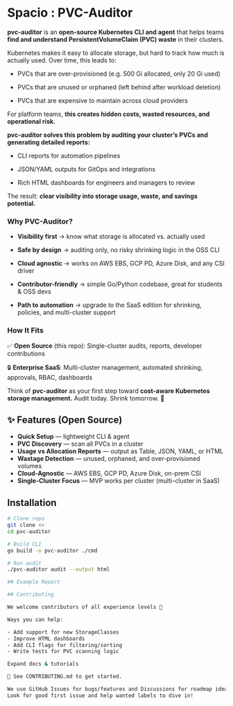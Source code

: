 #  Spacio : PVC-Auditor

**pvc-auditor** is an **open-source Kubernetes CLI and agent** that helps teams **find and understand PersistentVolumeClaim (PVC) waste** in their clusters.

Kubernetes makes it easy to allocate storage, but hard to track how much is actually used. Over time, this leads to:

- PVCs that are over-provisioned (e.g. 500 Gi allocated, only 20 Gi used)

- PVCs that are unused or orphaned (left behind after workload deletion)

- PVCs that are expensive to maintain across cloud providers

For platform teams, **this creates hidden costs, wasted resources, and operational risk.**

**pvc-auditor solves this problem by auditing your cluster’s PVCs and generating detailed reports:**

- CLI reports for automation pipelines

- JSON/YAML outputs for GitOps and integrations

- Rich HTML dashboards for engineers and managers to review

The result: **clear visibility into storage usage, waste, and savings potential.**

### Why PVC-Auditor?

- **Visibility first** → know what storage is allocated vs. actually used

- **Safe by design**  → auditing only, no risky shrinking logic in the OSS CLI

- **Cloud agnostic** → works on AWS EBS, GCP PD, Azure Disk, and any CSI driver

- **Contributor-friendly** → simple Go/Python codebase, great for students & OSS devs

- **Path to automation** → upgrade to the SaaS edition for shrinking, policies, and multi-cluster support

### How It Fits

✅ **Open Source** (this repo): Single-cluster audits, reports, developer contributions

🔒 **Enterprise SaaS**: Multi-cluster management, automated shrinking, approvals, RBAC, dashboards

Think of **pvc-auditor** as your first step toward **cost-aware Kubernetes storage management.**
Audit today. Shrink tomorrow. 🚀


## ✨ Features (Open Source)

- **Quick Setup** — lightweight CLI & agent  
-  **PVC Discovery** — scan all PVCs in a cluster  
- **Usage vs Allocation Reports** — output as Table, JSON, YAML, or HTML  
- **Wastage Detection** — unused, orphaned, and over-provisioned volumes  
-  **Cloud-Agnostic** — AWS EBS, GCP PD, Azure Disk, on-prem CSI  
- **Single-Cluster Focus** — MVP works per cluster (multi-cluster in SaaS)  



## Installation

```bash
# Clone repo
git clone <>
cd pvc-auditor

# Build CLI
go build -o pvc-auditor ./cmd

# Run audit
./pvc-auditor audit --output html

## Example Report

## Contributing

We welcome contributors of all experience levels 🙌

Ways you can help:

- Add support for new StorageClasses
- Improve HTML dashboards
- Add CLI flags for filtering/sorting
- Write tests for PVC scanning logic

Expand docs & tutorials

📘 See CONTRIBUTING.md to get started.

We use GitHub Issues for bugs/features and Discussions for roadmap ideas.
Look for good first issue and help wanted labels to dive in!